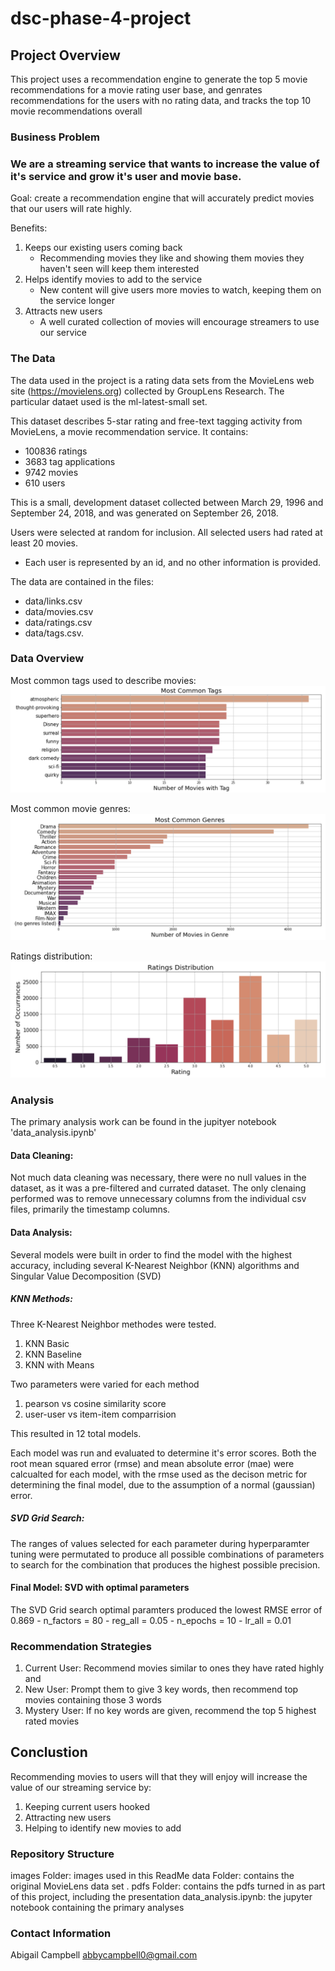 # dsc-phase-4-project

## Project Overview

This project uses a recommendation engine to generate the top 5 movie recommendations for a movie rating user base, and genrates recommendations for the users with no rating data, and tracks the top 10 movie recommendations overall 

### Business Problem

### We are a streaming service that wants to increase the value of it's service and grow it's user and movie base.

Goal: create a recommendation engine that will accurately predict movies that our users will rate highly.

Benefits:
1. Keeps our existing users coming back
    - Recommending movies they like and showing them movies they haven't seen will keep them interested
2. Helps identify movies to add to the service
    - New content will give users more movies to watch, keeping them on the service longer
3. Attracts new users
    - A well curated collection of movies will encourage streamers to use our service

### The Data

The data used in the project is a rating data sets from the MovieLens web site (https://movielens.org) collected by GroupLens Research. The particular dataet used is the ml-latest-small set. 

This dataset describes 5-star rating and free-text tagging activity from MovieLens, a movie recommendation service. It contains: 
- 100836 ratings 
- 3683 tag applications
- 9742 movies
- 610 users 

This is a small, development dataset collected between March 29, 1996 and September 24, 2018, and was generated on September 26, 2018. 

Users were selected at random for inclusion. All selected users had rated at least 20 movies. 
- Each user is represented by an id, and no other information is provided. 

The data are contained in the files:
- data/links.csv
- data/movies.csv
- data/ratings.csv 
- data/tags.csv. 

### Data Overview

Most common tags used to describe movies:
![Alt text](images/common_tags.png)

Most common movie genres:
![Alt text](images/common_genres.png)

Ratings distribution:
![Alt text](images/ratings_distribution.png)


### Analysis

The primary analysis work can be found in the jupityer notebook 'data_analysis.ipynb'

#### Data Cleaning: 
Not much data cleaning was necessary, there were no null values in the dataset, as it was a pre-filtered and currated dataset. The only clenaing performed was to remove unnecessary columns from the individual csv files, primarily the timestamp columns.

#### Data Analysis: 

Several models were built in order to find the model with the highest accuracy, including several K-Nearest Neighbor (KNN) algorithms and Singular Value Decomposition (SVD)

##### KNN Methods:
Three K-Nearest Neighbor methodes were tested.
1. KNN Basic
2. KNN Baseline
3. KNN with Means

Two parameters were varied for each method
1. pearson vs cosine similarity score
2. user-user vs item-item comparrision

This resulted in 12 total models. 

Each model was run and evaluated to determine it's error scores. Both the root mean squared error (rmse) and mean absolute error (mae) were calcualted for each model, with the rmse used as the decison metric for determining the final model, due to the assumption of a normal (gaussian) error.

##### SVD Grid Search:
The ranges of values selected for each parameter during hyperparamter tuning were permutated to produce all possible combinations of parameters to search for the combination that produces the highest possible precision. 

#### Final Model: SVD with optimal parameters
The SVD Grid search optimal paramters produced the lowest RMSE error of 0.869
    - n_factors = 80
    - reg_all = 0.05
    - n_epochs = 10
    - lr_all = 0.01

### Recommendation Strategies

1. Current User: Recommend movies similar to ones they have rated highly and   
2. New User: Prompt them to give 3 key words, then recommend top movies containing those 3 words
3. Mystery User: If no key words are given, recommend the top 5 highest rated movies

## Conclustion
Recommending movies to users will that they will enjoy will increase the value of our streaming service by:
1. Keeping current users hooked
2. Attracting new users 
3. Helping to identify new movies to add


### Repository Structure
images Folder: images used in this ReadMe
data Folder: contains the original MovieLens data set .
pdfs Folder: contains the pdfs turned in as part of this project, including the presentation
data_analysis.ipynb: the jupyter notebook containing the primary analyses


### Contact Information

Abigail Campbell
abbycampbell0@gmail.com